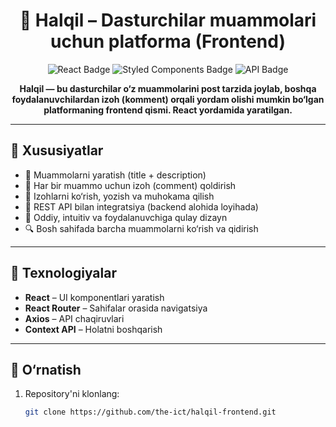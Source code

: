 <h1 align="center">💬 Halqil – Dasturchilar muammolari uchun platforma (Frontend)</h1>

<p align="center">
  <img src="https://img.shields.io/badge/React-18.x-blue?style=for-the-badge&logo=react" alt="React Badge"/>
  <img src="https://img.shields.io/badge/StyledComponents-pink?style=for-the-badge&logo=styled-components" alt="Styled Components Badge"/>
  <img src="https://img.shields.io/badge/API-RESTful-green?style=for-the-badge" alt="API Badge"/>
</p>

<p align="center"><strong>
Halqil — bu dasturchilar o‘z muammolarini post tarzida joylab, boshqa foydalanuvchilardan izoh (komment) orqali yordam olishi mumkin bo‘lgan platformaning frontend qismi. React yordamida yaratilgan.
</strong></p>

---

## 🧩 Xususiyatlar

- 📝 Muammolarni yaratish (title + description)
- 💬 Har bir muammo uchun izoh (comment) qoldirish
- 🧵 Izohlarni ko‘rish, yozish va muhokama qilish
- 🚀 REST API bilan integratsiya (backend alohida loyihada)
- 🎨 Oddiy, intuitiv va foydalanuvchiga qulay dizayn
- 🔍 Bosh sahifada barcha muammolarni ko‘rish va qidirish

---

## 🧰 Texnologiyalar

- **React** – UI komponentlari yaratish
- **React Router** – Sahifalar orasida navigatsiya
- **Axios** – API chaqiruvlari
- **Context API** – Holatni boshqarish

---

## 🚀 O‘rnatish

1. Repository'ni klonlang:
   ```bash
   git clone https://github.com/the-ict/halqil-frontend.git
